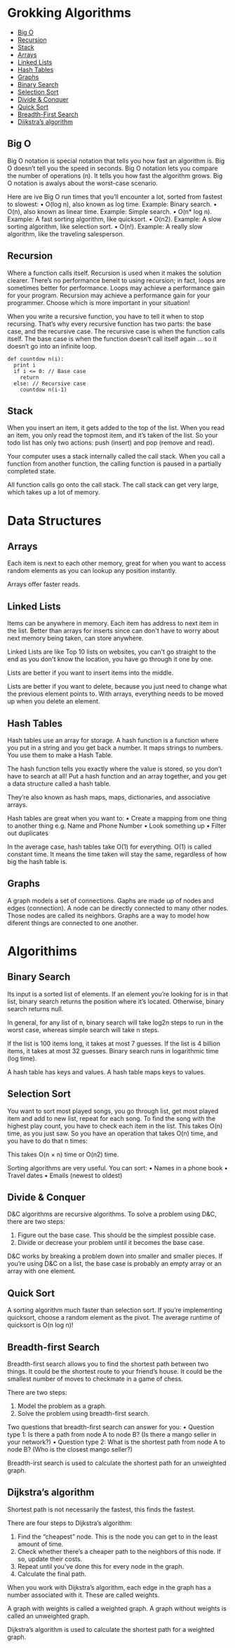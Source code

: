 # Grokking Algorithms
- [Big O](#big-o)
- [Recursion](#recursion)
- [Stack](#stack)
- [Arrays](#arrays)
- [Linked Lists](#linked-lists)
- [Hash Tables](#hash-tables)
- [Graphs](#graphs)
- [Binary Search](#binary-search)
- [Selection Sort](#selection-sort)
- [Divide & Conquer](#divide-&-conquer)
- [Quick Sort](#quick-sort)
- [Breadth-First Search](#breadth-first-search)
- [Dijkstra’s algorithm](#dijkstra’s-algorithm)

## Big O
Big O notation is special notation that tells you how fast an algorithm is. Big O doesn’t tell you the speed in seconds. Big O notation lets you compare the number of operations (n). It tells you how fast the algorithm grows. Big O notation is awalys about the worst-case scenario.

Here are ive Big O run times that you’ll encounter a lot, sorted from fastest to slowest:
• O(log n), also known as log time. Example: Binary search.
• O(n), also known as linear time. Example: Simple search.
• O(n* log n). Example: A fast sorting algorithm, like quicksort.
• O(n2). Example: A slow sorting algorithm, like selection sort. 
• O(n!). Example: A really slow algorithm, like the traveling salesperson.

## Recursion
Where a function calls itself. Recursion is used when it makes the solution clearer. There’s no performance beneit to using recursion; in fact, loops are sometimes better for performance. Loops may achieve a performance gain for your program. Recursion may achieve a performance gain for your programmer. Choose which is more important in your situation!

When you write a recursive function, you have to tell it when to stop recursing. That’s why every recursive function has two parts: the base case, and the recursive case. The recursive case is when the function calls itself. The base case is when the function doesn’t call itself again ... so it doesn’t go into an infinite loop.

```
def countdow n(i):  
  print i
  if i <= 0: // Base case    
    return
  else: // Recursive case    
    countdow n(i-1)
```

## Stack
When you insert an item, it gets added to the top of the list. When you read an item, you only read the topmost item, and it’s taken of the list. So your todo list has only two actions: push (insert) and pop (remove and read). 

Your computer uses a stack internally called the call stack. When you call a function from another function, the calling function is paused in a partially completed state.

All function calls go onto the call stack. The call stack can get very large, which takes up a lot of memory.

# Data Structures

## Arrays
Each item is next to each other memory, great for when you want to access random elements as you can lookup any position instantly. 

Arrays offer faster reads.

## Linked Lists
Items can be anywhere in memory. Each item has address to next item in the list. Better than arrays for inserts since can don't have to worry about next memory being taken, can store anywhere.

Linked Lists are like Top 10 lists on websites, you can't go straight to the end as you don't know the location, you have go through it one by one.

Lists are better if you want to insert items into the middle. 

Lists are better if you want to delete, because you just need to change what the previous element points to. With arrays, everything needs to be moved up when you delete an element.

## Hash Tables
Hash tables use an array for storage. A hash function is a function where you put in a string and you get back a number. It maps strings to numbers. You use them to make a Hash Table.

The hash function tells you exactly where the value is stored, so you don’t have to search at all! Put a hash function and an array together, and you get a data structure called a hash table.

They’re also known as hash maps, maps, dictionaries, and associative arrays.

Hash tables are great when you want to:
• Create a mapping from one thing to another thing e.g. Name and Phone Number
• Look something up
• Filter out duplicates

In the average case, hash tables take O(1) for everything. O(1) is called constant time. It means the time taken will stay the same, regardless of how  big the hash table is.

## Graphs
A graph models a set of connections. Gaphs are made up of nodes and edges (connection). A node can be directly connected to many other nodes. Those nodes are called its neighbors. Graphs are a way to model how diferent things are connected to one another. 

# Algorithims

## Binary Search
Its input is a sorted list of elements. If an element you’re looking for is in that list, binary search returns the position where it’s located. 
Otherwise, binary search returns null. 

In general, for any list of n, binary search will take log2n steps to run in the worst case, whereas simple search will take n steps.

If the list is 100 items long, it takes at most 7 guesses. If the list is 4 billion items, it takes at most 32 guesses. 
Binary search runs in logarithmic time (log time).

A hash table has keys and values. A hash table maps keys to values.

## Selection Sort
You want to sort most played songs, you go through list, get most played item and add to new list, repeat for each song. To find the song with the highest play count, you have to check each item in the list. This takes O(n) time, as you just saw. So you have an operation that takes O(n) time, and you have to do that n times:

This takes O(n × n) time or O(n2) time.

Sorting algorithms are very useful. You can sort:
• Names in a phone book
• Travel dates
• Emails (newest to oldest)

## Divide & Conquer
D&C algorithms are recursive algorithms. To solve a problem using D&C, there are two steps:
1. Figure out the base case. This should be the simplest possible case.
2. Divide or decrease your problem until it becomes the base case.

D&C works by breaking a problem down into smaller and smaller pieces. If you’re using D&C on a list, the base case is probably an empty array or an array with one element.

## Quick Sort
A sorting algorithm much faster than selection sort. If you’re implementing quicksort, choose a random element as the pivot. The average runtime of quicksort is O(n log n)!

## Breadth-first Search
Breadth-first search allows you to find the shortest path between two things. It could be the shortest route to your friend’s house. It could be the smallest number of moves to checkmate in a game of chess.

There are two steps:
1. Model the problem as a graph.
2. Solve the problem using breadth-first search.

Two questions that breadth-first search can answer for you:
• Question type 1: Is there a path from node A to node B? (Is there a mango seller in your network?)
• Question type 2: What is the shortest path from node A to node B? (Who is the closest mango seller?)

Breadth-irst search is used to calculate the shortest path for an unweighted graph.

## Dijkstra’s algorithm
Shortest path is not necessarily the fastest, this finds the fastest.

There are four steps to Dijkstra’s algorithm:
1. Find the “cheapest” node. This is the node you can get to in the least amount of time.
2. Check whether there’s a cheaper path to the neighbors of this node. If so, update their costs.
3. Repeat until you’ve done this for every node in the graph.
4. Calculate the final path.

When you work with Dijkstra’s algorithm, each edge in the graph has a number associated with it. These are called weights.

A graph with weights is called a weighted graph. A graph without weights is called an unweighted graph.

Dijkstra’s algorithm is used to calculate the shortest path for a weighted graph.
